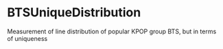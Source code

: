 # BTSUniqueDistribution
Measurement of line distribution of popular KPOP group BTS, but in terms of uniqueness
